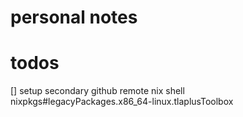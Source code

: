 # personal notes

# todos
[] setup secondary github remote
nix shell nixpkgs#legacyPackages.x86_64-linux.tlaplusToolbox
